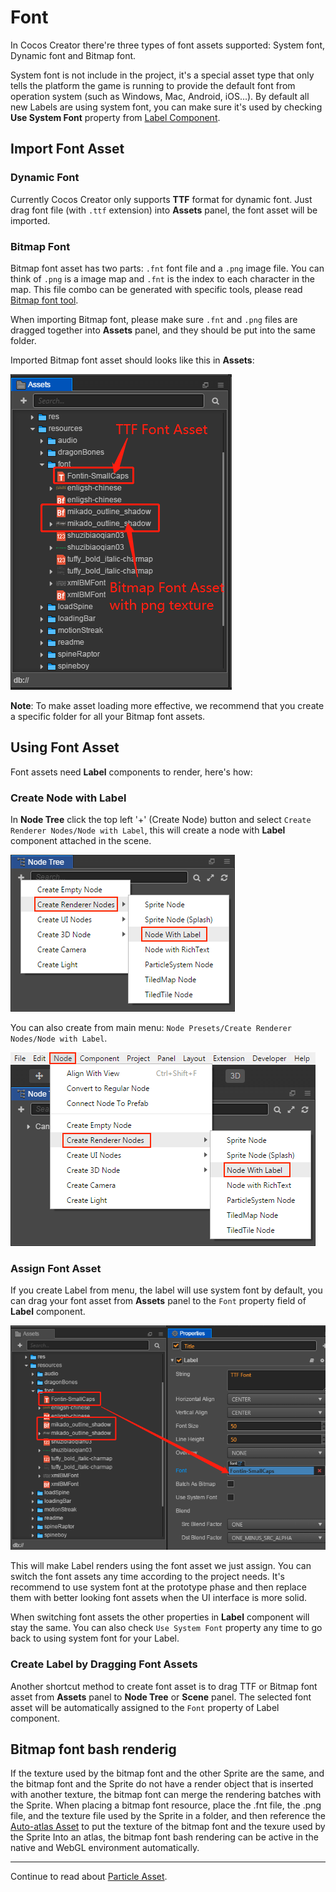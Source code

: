 # Font

In Cocos Creator there're three types of font assets supported: System font, Dynamic font and Bitmap font.

System font is not include in the project, it's a special asset type that only tells the platform the game is running to provide the default font from operation system (such as Windows, Mac, Android, iOS...). By default all new Labels are using system font, you can make sure it's used by checking **Use System Font** property from [Label Component](../components/label.md).

## Import Font Asset

### Dynamic Font

Currently Cocos Creator only supports **TTF** format for dynamic font. Just drag font file (with `.ttf` extension) into **Assets** panel, the font asset will be imported.

### Bitmap Font

Bitmap font asset has two parts: `.fnt` font file and a `.png` image file. You can think of `.png` is a image map and `.fnt` is the index to each character in the map. This file combo can be generated with specific tools, please read [Bitmap font tool](../getting-started/support.md#tools-for-generating-bitmap-font).

When importing Bitmap font, please make sure `.fnt` and `.png` files are dragged together into **Assets** panel, and they should be put into the same folder.

Imported Bitmap font asset should looks like this in **Assets**:

![imported font asset](font/imported.png)

**Note**: To make asset loading more effective, we recommend that you create a specific folder for all your Bitmap font assets.

## Using Font Asset

Font assets need **Label** components to render, here's how:

### Create Node with Label

In **Node Tree** click the top left '+' (Create Node) button and select `Create Renderer Nodes/Node with Label`, this will create a node with **Label** component attached in the scene.

![from hierarchy](font/create_label.png)

You can also create from main menu: `Node Presets/Create Renderer Nodes/Node with Label`.

![from main menu](font/create_label_main_menu.png)

### Assign Font Asset

If you create Label from menu, the label will use system font by default, you can drag your font asset from **Assets** panel to the `Font` property field of **Label** component.

![assign font file](font/assign_font_file.png)

This will make Label renders using the font asset we just assign. You can switch the font assets any time according to the project needs. It's recommend to use system font at the prototype phase and then replace them with better looking font assets when the UI interface is more solid.

When switching font assets the other properties in **Label** component will stay the same. You can also check `Use System Font` property any time to go back to using system font for your Label.

### Create Label by Dragging Font Assets

Another shortcut method to create font asset is to drag TTF or Bitmap font asset from **Assets** panel to **Node Tree** or **Scene** panel. The selected font asset will be automatically assigned to the `Font` property of Label component.

## Bitmap font bash renderig

If the texture used by the bitmap font and the other Sprite are the same, and the bitmap font and the Sprite do not have a render object that is inserted with another texture, the bitmap font can merge the rendering batches with the Sprite. When placing a bitmap font resource, place the .fnt file, the .png file, and the texture file used by the Sprite in a folder, and then reference the [Auto-atlas Asset](auto-atlas.md) to put the texture of the bitmap font and the texure used by the Sprite Into an atlas, the bitmap font bash rendering can be active in the native and WebGL environment automatically.

<hr>

Continue to read about [Particle Asset](particle.md).